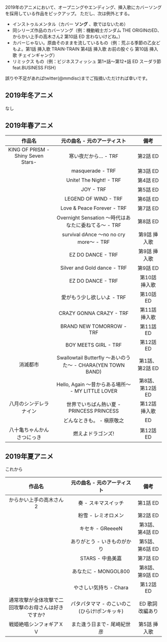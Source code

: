 2019年のアニメにおいて、オープニングやエンディング、挿入歌にカバーソングを採用している作品をピックアップ。
ただし、次は例外とする。

- インストゥルメンタル（カバー **ソング** 、歌ではないため）
- 同シリーズ作品のカバーソング（例：機動戦士ガンダム THE ORIGINのED、からかい上手の高木さん2  第10話 ED 言わないけどね。）
- カバーじゃない。原曲そのままを流しているもの（例：荒ぶる季節の乙女どもよ。第1話 挿入歌 TRAIN-TRAIN 第4話 挿入歌 お前の股ぐら 第10話 挿入歌 チェインギャング）
- リミックス もの（例：ビジネスフィッシュ 第1+話〜第12+話 ED スーダラ節 feat.BUSINESS FISH）

誤りや不足があればtwitter(@mmdisc)までご指摘いただければ幸いです。

## 2019年冬アニメ

なし

## 2019年春アニメ

|作品名|元の曲名 - 元のアーティスト|備考|
|:-:|:-:|:-:|
|KING OF PRISM -Shiny Seven Stars-|寒い夜だから… - TRF|第2話 ED|
||masquerade - TRF|第3話 ED|
||Unite! The Night! - TRF|第4話 ED|
||JOY - TRF|第5話 ED|
||LEGEND OF WIND - TRF|第6話 ED|
||Love & Peace Forever - TRF|第7話 ED|
||Overnight Sensation 〜時代はあなたに委ねてる〜 - TRF|第8話 ED|
||survival dAnce 〜no no cry more〜 - TRF|第9話 挿入歌|
||EZ DO DANCE  - TRF|第9話 挿入歌|
||Silver and Gold dance - TRF|第9話 ED|
||EZ DO DANCE  - TRF|第10話 挿入歌|
||愛がもう少し欲しいよ - TRF|第10話 ED|
||CRAZY GONNA CRAZY - TRF|第11話 挿入歌|
||BRAND NEW TOMORROW - TRF|第11話 ED|
||BOY MEETS GIRL - TRF|第12話 ED|
|消滅都市|Swallowtail Butterfly 〜あいのうた〜 - CHARA(YEN TOWN BAND)|第1話、第2話 ED|
||Hello, Again 〜昔からある場所〜 - MY LITTLE LOVER|第8話、第12話 ED|
|八月のシンデレラナイン|世界でいちばん熱い夏 - PRINCESS PRINCESS|第12話 挿入歌|
||どんなときも。 - 槇原敬之|ED|
|八十亀ちゃんかんさつにっき|燃えよドラゴンズ!|第12話 ED|

## 2019年夏アニメ

これから

|作品名|元の曲名 - 元のアーティスト|備考|
|:-:|:-:|:-:|
|からかい上手の高木さん2|奏 - スキマスイッチ|第1話 ED|
||粉雪 - レミオロメン|第2話 ED|
||キセキ - GReeeeN|第3話、第4話 ED|
||ありがとう - いきものがかり|第5話、第6話 ED|
||STARS - 中島美嘉|第7話 ED|
||あなたに - MONGOL800|第8話、第9話 ED|
||やさしい気持ち - Chara|第12話 ED|
|通常攻撃が全体攻撃で二回攻撃のお母さんは好きですか?|パタパタママ - のこいのこ(ひらけ!ポンキッキ)|ED 歌詞改編あり|
|戦姫絶唱シンフォギアＸＶ|また逢う日まで- 尾崎紀世彦|第5話 挿入歌|
